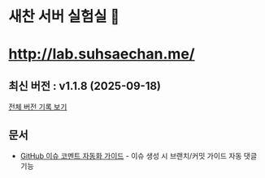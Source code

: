 # 새찬 서버 실험실 🔬
# http://lab.suhsaechan.me/

<!-- 수정하지마세요 자동으로 동기화 됩니다 -->
## 최신 버전 : v1.1.8 (2025-09-18)

[전체 버전 기록 보기](CHANGELOG.md)

## 문서
- [GitHub 이슈 코멘트 자동화 가이드](docs/issue_comment_workflow.md) - 이슈 생성 시 브랜치/커밋 가이드 자동 댓글 기능